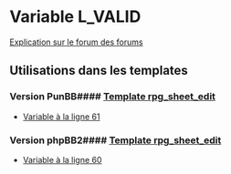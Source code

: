 # Variable L_VALID
[Explication sur le forum des forums](http://forum.forumactif.com/t294113-listing-des-variables#L_VALID)
## Utilisations dans les templates
### Version PunBB#### [Template rpg_sheet_edit](punbb/rpg_sheet_edit.md)
* [Variable à la ligne 61](../punbb/rpg_sheet_edit.tpl#L61)
### Version phpBB2#### [Template rpg_sheet_edit](subsilver/rpg_sheet_edit.md)
* [Variable à la ligne 60](../subsilver/rpg_sheet_edit.tpl#L60)